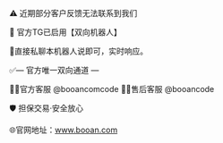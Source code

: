 ⚠️ 近期部分客户反馈无法联系到我们

📢 官方TG已启用【双向机器人】

📣直接私聊本机器人说即可，实时响应。

✅— 官方唯一双向通道 —

👨‍💼官方客服 @booancomcode
👩‍💼售后客服 @booancode

🛡️ 担保交易·安全放心

🌐官网地址：www.booan.com
